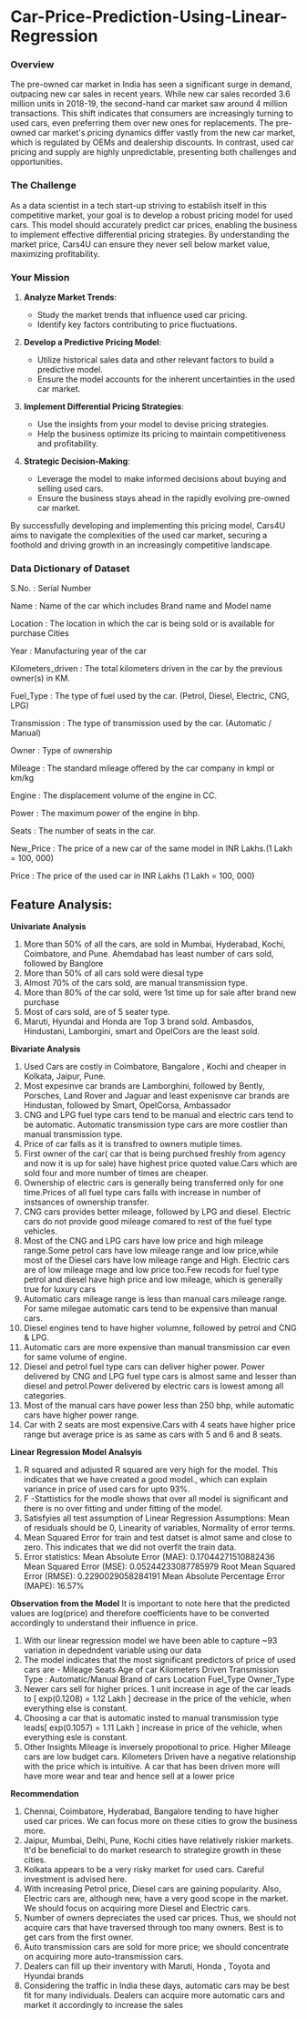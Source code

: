 # Car-Price-Prediction-Using-Linear-Regression
### Overview

The pre-owned car market in India has seen a significant surge in demand, outpacing new car sales in recent years. While new car sales recorded 3.6 million units in 2018-19, the second-hand car market saw around 4 million transactions. This shift indicates that consumers are increasingly turning to used cars, even preferring them over new ones for replacements. The pre-owned car market's pricing dynamics differ vastly from the new car market, which is regulated by OEMs and dealership discounts. In contrast, used car pricing and supply are highly unpredictable, presenting both challenges and opportunities.

### The Challenge

As a data scientist in a tech start-up striving to establish itself in this competitive market, your goal is to develop a robust pricing model for used cars. This model should accurately predict car prices, enabling the business to implement effective differential pricing strategies. By understanding the market price, Cars4U can ensure they never sell below market value, maximizing profitability.

### Your Mission

1. **Analyze Market Trends**:
   - Study the market trends that influence used car pricing.
   - Identify key factors contributing to price fluctuations.

2. **Develop a Predictive Pricing Model**:
   - Utilize historical sales data and other relevant factors to build a predictive model.
   - Ensure the model accounts for the inherent uncertainties in the used car market.

3. **Implement Differential Pricing Strategies**:
   - Use the insights from your model to devise pricing strategies.
   - Help the business optimize its pricing to maintain competitiveness and profitability.

4. **Strategic Decision-Making**:
   - Leverage the model to make informed decisions about buying and selling used cars.
   - Ensure the business stays ahead in the rapidly evolving pre-owned car market.

By successfully developing and implementing this pricing model, Cars4U aims to navigate the complexities of the used car market, securing a foothold and driving growth in an increasingly competitive landscape.

### Data Dictionary of Dataset
S.No. : Serial Number

Name : Name of the car which includes Brand name and Model name

Location : The location in which the car is being sold or is available for purchase Cities

Year : Manufacturing year of the car

Kilometers_driven : The total kilometers driven in the car by the previous owner(s) in KM.

Fuel_Type : The type of fuel used by the car. (Petrol, Diesel, Electric, CNG, LPG)

Transmission : The type of transmission used by the car. (Automatic / Manual)

Owner : Type of ownership

Mileage : The standard mileage offered by the car company in kmpl or km/kg

Engine : The displacement volume of the engine in CC.

Power : The maximum power of the engine in bhp.

Seats : The number of seats in the car.

New_Price : The price of a new car of the same model in INR Lakhs.(1 Lakh = 100, 000)

Price : The price of the used car in INR Lakhs (1 Lakh = 100, 000)

## Feature Analysis:
**Univariate Analysis**
1. More than 50% of all the cars, are sold in Mumbai, Hyderabad, Kochi, Coimbatore, and Pune. Ahemdabad has least number of cars sold, followed by Banglore
2. More than 50% of all cars sold were diesal type
3. Almost 70% of the cars sold, are manual transmission type.
4. More than 80% of the car sold, were 1st time up for sale after brand new purchase
5. Most of cars sold, are of 5 seater type.
6. Maruti, Hyundai and Honda are Top 3 brand sold. Ambasdos, Hindustani, Lamborgini, smart and OpelCors are the least sold.

**Bivariate Analysis**
1. Used Cars are costly in Coimbatore, Bangalore , Kochi and cheaper in Kolkata, Jaipur, Pune.
2. Most expesinve car brands are Lamborghini, followed by Bently, Porsches, Land Rover and Jaguar and least expenisnve car brands are Hindustan, followed by Smart, OpelCorsa, Ambassador
3. CNG and LPG fuel type cars tend to be manual and electric cars tend to be automatic. Automatic transmission type cars are more costlier than manual transmission type.
4. Price of car falls as it is transfred to owners mutiple times.
5. First owner of the car( car that is being purchsed freshly from agency and now it is up for sale) have highest price quoted value.Cars which are sold four and more number of times are cheaper.
6. Ownership of electric cars is generally being transferred only for one time.Prices of all fuel type cars falls with increase in number of instsances of ownership transfer.
7. CNG cars provides better mileage, followed by LPG and diesel. Electric cars do not provide good mileage comared to rest of the fuel type vehicles.
8. Most of the CNG and LPG cars have low price and high mileage range.Some petrol cars have low mileage range and low price,while most of the Diesel cars have low mileage range and High. Electric cars are of low mileage rnage and low price too.Few recods for fuel type petrol and diesel have high price and low mileage, which is generally true for luxury cars
9. Automatic cars mileage range is less than manual cars mileage range. For same milegae automatic cars tend to be expensive than manual cars.
10. Diesel engines tend to have higher volumne, followed by petrol and CNG & LPG.
11. Automatic cars are more expensive than manual transmission car even for same volume of engine.
12. Diesel and petrol fuel type cars can deliver higher power. Power delivered by CNG and LPG fuel type cars is almost same and lesser than diesel and petrol.Power delivered by electric cars is lowest among all categories.
13. Most of the manual cars have power less than 250 bhp, while automatic cars have higher power range.
14. Car with 2 seats are most expensive.Cars with 4 seats have higher price range but average price is as same as cars with 5 and 6 and 8 seats.

**Linear Regression Model Analsyis**
1. R squared and adjusted R squared are very high for the model. This indicates that we have created a good model., which can explain variance in price of used cars for upto 93%.
2. F -Stattistics for the modle shows that over all model is significant and there is no over fitting and under fitting of the model.
3. Satisfyies all test assumption of Linear Regression Assumptions: Mean of residuals should be 0, Linearity of variables, Normality of error terms.
4. Mean Squared Error for train and test datset is almot same and close to zero. This indicates that we did not overfit the train data.
5. Error statistics:
   Mean Absolute Error (MAE): 0.17044271510882436
   Mean Squared Error (MSE): 0.05244233087785979
   Root Mean Squared Error (RMSE): 0.2290029058284191
   Mean Absolute Percentage Error (MAPE): 16.57%

**Observation from the Model**
It is important to note here that the predicted values are log(price) and therefore coefficients have to be converted accordingly to understand their influence in price.
1. With our linear regression model we have been able to capture ~93 variation in depedndent variable using our data
2. The model indicates that the most significant predictors of price of used cars are -
      Mileage
      Seats
      Age of car
      Kilometers Driven
      Transmission Type : Automatic/Manual
      Brand of cars
      Location
      Fuel_Type
      Owner_Type
3. Newer cars sell for higher prices. 1 unit increase in age of the car leads to [ exp(0.1208) = 1.12 Lakh ] decrease in the price of the vehicle, when everything else is constant.
4. Choosing a car that is automatic insted to manual transmission type leads[ exp(0.1057) = 1.11 Lakh ] increase in price of the vehicle, when everything esle is constant.
5. Other Insights
      Mileage is inversely propotional to price. Higher Mileage cars are low budget cars.
      Kilometers Driven have a negative relationship with the price which is intuitive. A car that has been driven more will have more wear and tear and hence sell at a lower price

**Recommendation**
1. Chennai, Coimbatore, Hyderabad, Bangalore tending to have higher used car prices. We can focus more on these cities to grow the business more.
2. Jaipur, Mumbai, Delhi, Pune, Kochi cities have relatively riskier markets. It'd be beneficial to do market research to strategize growth in these cities.
3. Kolkata appears to be a very risky market for used cars. Careful investment is advised here.
4. With increasing Petrol price, Diesel cars are gaining popularity. Also, Electric cars are, although new, have a very good scope in the market. We should focus on acquiring more Diesel and Electric cars.
5. Number of owners depreciates the used car prices. Thus, we should not acquire cars that have traversed through too many owners. Best is to get cars from the first owner.
6. Auto transmission cars are sold for more price; we should concentrate on acquiring more auto-transmission cars.
7. Dealers can fill up their inventory with Maruti, Honda , Toyota and Hyundai brands
8. Considering the traffic in India these days, automatic cars may be best fit for many individuals. Dealers can acquire more automatic cars and market it accordingly to increase the sales
